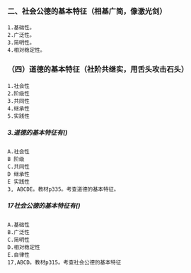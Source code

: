 ### 二、社会公德的基本特征（相基广简，像激光剑）
    1.基础性。
    2.广泛性。
    3.简明性。
    4.相对稳定性。

### （四）道德的基本特征（社阶共继实，用舌头攻击石头）
    1.社会性
    2.阶级性
    3.共同性
    4.继承性
    5.实践性

##### 3.道德的基本特征有()
    A.社会性
    B 阶级
    C.共同性
    D 继承性
    E 实践性
    3, ABCDE。教材p335。考查道德的基本特征。
            
##### 17社会公德的基本特征有()
    A.基础性
    B.广泛性
    C.简明性
    D.相对稳定性
    E.自律性
    17,ABCD。教材p315。考查社会公德的基本特征
























    
       